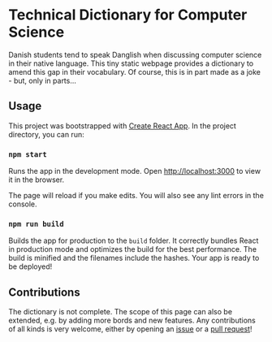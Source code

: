 # Technical Dictionary for Computer Science

Danish students tend to speak Danglish when discussing computer science in their
native language. This tiny static webpage provides a dictionary to amend this
gap in their vocabulary. Of course, this is in part made as a joke - but, only
in parts...

## Usage

This project was bootstrapped with [Create React
App](https://github.com/facebook/create-react-app). In the project directory,
you can run:

### `npm start`

Runs the app in the development mode. Open
[http://localhost:3000](http://localhost:3000) to view it in the browser.

The page will reload if you make edits. You will also see any lint errors in the
console.

### `npm run build`

Builds the app for production to the `build` folder. It correctly bundles React
in production mode and optimizes the build for the best performance. The build
is minified and the filenames include the hashes. Your app is ready to be
deployed!

## Contributions

The dictionary is not complete. The scope of this page can also be extended,
e.g. by adding more bords and new features. Any contributions of all kinds is
very welcome, either by opening an
[issue](https://github.com/SSoelvsten/cs-dict/issues/new) or a [pull
request](https://github.com/SSoelvsten/cs-dict/compare)!
